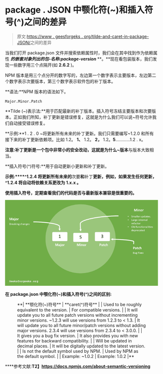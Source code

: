 # package . JSON 中颚化符(~)和插入符号(^)之间的差异

> 原文:[https://www . geesforgeks . org/tilde-and-caret-in-package-JSON/](https://www.geeksforgeeks.org/difference-between-tilde-and-caret-in-package-json/)之间的差异

当我们打开 package.json 文件并搜索依赖属性时，我们会在其中找到作为依赖属性 ***的嵌套对象列出的包-名称:package-version*** **。**现在看包装版本，我们发现一些数字用三个点隔开(如 **2.6.2** )。

NPM 版本是用三个点分开的数字写的，左边第一个数字表示主要版本，左边第二个数字表示次要版本，第三个数字表示软件包的补丁版本。

**语法:**NPM 版本的语法如下。

```
Major.Minor.Patch
```

**Tilde (~)表示法:**用于匹配最新的补丁版本。插入符号冻结主要版本和次要版本。正如我们所知，补丁更新是错误修复，这就是为什么我们可以说~符号允许我们自动接受错误修复。

**示例:**1 . 2 . 0 ~将更新所有未来的补丁更新。我们只需要编写~1.2.0 和所有接下来的补丁更新依赖项。比如 1.2。 **1、** 1.2。 **2，** 1.2。**5**…………1.2 . x。

**注意:**补丁更新是一个包中非常小的安全改动，这就是为什么**~版本**与版本大致相当。

**插入符号(^)符号:**用于自动更新小更新和补丁更新。

**示例:****^1.2.4 将更新所有未来的**次要**和**补丁**更新，例如，如果发生任何更新，^1.2.4 将自动将依赖关系更改为 **1.x.x** 。**

**使用插入符号，定期查看我们的代码是否与最新版本兼容是很重要的。**

**![](img/4c7350bb7d667663c7b433c3f165b919.png)**

****在 package.json 中颚化符(~)和插入符号(^)之间的区别:****

<figure class="table"> **| **颚化符(~)符号** | **caret(^)符号** |
| Used to be roughly equivalent to the version. | For compatible versions. |
| It will update you to all future patch versions without incrementing minor versions. ~1.2.3 will use versions from 1.2.3 to < 1.3. | It will update you to all future minor/patch versions without adding major versions. 2.3.4 will use versions from 2.3.4 to < 3.0.0. |
| It gives you a bug fix version. | It also provides you with new features for backward compatibility. |
| Will be updated in decimal places. | It will be digitally updated to the latest version. |
| Is not the default symbol used by NPM. | Used by NPM as the default symbol. |
| Example: ~1.0.2 | Example: 1.0.2 |** </figure>

****参考文献:**T2】https://docs.npmjs.com/about-semantic-versioning**